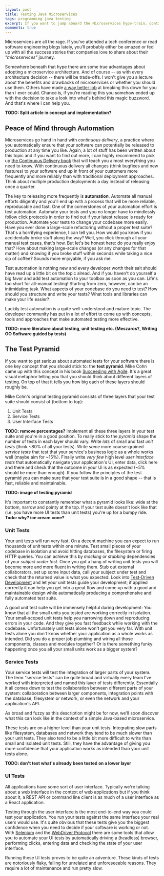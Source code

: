 ```yaml
---
layout: post
title: Testing Java Microservices
tags: programming java testing
excerpt: If you want to jump aboard the Microservices hype-train, continuous delivery and test automation will be your best friends. Finding out which tests you need and how you can write them can be quite challenging. This post sums up my experience testing Microservices to allow fast development and frequent deployments.
comments: true
---
```


Microservices are all the rage. If you've attended a tech conference or read software engineering blogs lately, you'll probably either be amazed or fed up with all the success stories that companies love to share about their _"microservices"_ journey. 

Somewhere beneath that hype there are some true advantages about adopting a microservice architecture. And of course -- as with every architecture decision -- there will be trade-offs. I won't give you a lecture about the benefits and drawbacks of microservices or whether you should use them. Others have made [a way better job](https://www.martinfowler.com/microservices) at breaking this down for you than I ever could. Chance is, if you're reading this you somehow ended up with the decision to take a look into what's behind this magic buzzword. And that's where I can help you.

**TODO: Split article in concept and implementation?**

## Peace of Mind through Automation

Microservices go hand in hand with _continuous delivery_, a practice where you automatically ensure that your software can potentially be released to production at any time you like. Again, a lot of stuff has been written about this topic and if you want to find out more, I can highly recommend to pick up [the Continuous Delivery book](https://www.amazon.com/gp/product/0321601912) that will teach you almost everything you need to know. With continuous delivery all changes (think bugfixes and new features) to your software end up in front of your customers more frequently and more reliably than with traditional deployment approaches. Think about multiple production deployments a day instead of releasing once a quarter.

The key to releasing more frequently is **automation**. Automate all manual efforts diligently and you'll end up with a process that will be more reliable, reproducable and fast. One of the cornerstones of your automation effort is test automation. Automate your tests and you no longer have to mindlessly follow click protocols in order to find out if your latest release is ready for production. Automate your tests to change your codebase more easily. Have you ever done a large-scale refactoring without a proper test suite? That's a horrifying experience, I can tell you. How would you know if you accidentally broke stuff along the way? Well, you click through all your manual test cases, that's how. But let's be honest here: do you really enjoy that? How about making large-scale changes (or any changes for that matter) and knowing if you broke stuff within seconds while taking a nice sip of coffee? Sounds more enjoyable, if you ask me. 

Test automation is nothing new and every developer worth their salt should have read up a little bit on the topic alread. And if you haven't do yourself a big favor and add test automation to your toolbox as soon as you can. Life's too short for all-manual testing! Starting from zero, however, can be an intimidating task. What aspects of your codebase do you need to test? How should you structure and write your tests? What tools and libraries can make your life easier? 

Luckily test automation is a quite well-understood and mature topic. The developer community has put in a lot of effort to come up with concepts, tools and approaches that make automated testing more effective.

**TODO: more literature about testing, unit testing etc. (Meszaros?, Writing OO Software guided by tests)**

## The Test Pyramid
If you want to get serious about automated tests for your software there is one key concept that you should stick to: the **test pyramid**. Mike Cohn came up with this concept in his book [Succeeding with Agile](https://www.amazon.com/dp/0321579364/ref=cm_sw_r_cp_dp_T2_bbyqzbMSHAG05). It's a great visual metaphor telling you that you should think about different layers of testing. On top of that it tells you how big each of these layers should roughly be.

Mike Cohn's original testing pyramid consists of three layers that your test suite should consist of (bottom to top):
  
  1. Unit Tests
  2. Service Tests
  3. User Interface Tests

**TODO: remove percentages?**
Implement all these three layers in your test suite and you're in a good position. To really stick to the _pyramid_ shape the number of tests in each layer should vary. Write _lots_ of small and fast _unit tests_ (think ~80% of all your tests). Write _some_ more coarse-grained _service tests_ that test that your service's business logic as a whole works well (maybe aim for ~15%). Finally write _very few_ high level _user interface tests_ that automatically navigate your application's UI, enter data, click here and there and check that the outcome in your UI is as expected (~5% should be more than enough). If you follow the principles of the test pyramid you can make sure that your test suite is in a good shape -- that is fast, reliable and maintainable.

**TODO: image of testing pyramid**

It's important to constantly remember what a pyramid looks like: wide at the bottom, narrow and pointy at the top. If your test suite doesn't look like that (i.e. you have more UI tests than unit tests) you're up for a bumpy ride. **Todo: why? ice cream cone?**

### Unit Tests
Your unit tests will run very fast. On a decent machine you can expect to run thousands of unit tests within one minute. Test small pieces of your codebase in isolation and avoid hitting databases, the filesystem or firing HTTP queries. You can achieve this by _mocking_ or _stubbing_ dependencies of your _subject under test_. Once you got a hang of writing unit tests you will become more and more fluent in writing them. Stub out external collaborators, set up some input data, call your subject under test and check that the returned value is what you expected. Look into [Test-Driven Development](https://en.wikipedia.org/wiki/Test-driven_development) and let your unit tests guide your development; if applied correctly it can help you get into a great flow and come up with a good and maintainable design while automatically producing a comprehensive and fully automated test suite. 

A good unit test suite will be immensely helpful during development: You know that all the small units you tested are working correctly in isolation. Your small-scoped unit tests help you narrowing down and reproducing errors in your code. And they give you fast feedback while working with the codebase. Unfortunately unit tests alone won't get you very far. With unit tests alone you don't know whether your application as a whole works as intended. Did you do a proper job plumbing and wiring all those components, classes and modules together? Or is there something funky happening once you all your small units work as a bigger system?

### Service Tests

Your service tests will test the integration of larger parts of your system. The term "service tests" can be quite broad and virtually every team I've worked with interpreted and named this layer of tests differently. Essentially it all comes down to test the collaboration between different parts of your system: collaboration between larger components, integration points with the database, filesystem or network, or even the network and your application's API.

As broad and fuzzy as this description might be for now, we'll soon discover what this can look like in the context of a simple Java-based microservice.

These tests are on a higher level than your unit tests. Integrating slow parts like filesystem, databases and network they tend to be much slower than your unit tests. They also tend to be a little bit more difficult to write than small and isolated unit tests. Still, they have the advantage of giving you more confidence that your application works as intended than your unit tests alone.

**TODO: don't test what's already been tested on a lower layer**

### UI Tests
All applications have some sort of user interface. Typically we're talking about a web interface in the context of web applications but if you think about it, a REST API or command line client is as much of a user interface as a React application.

Testing through the user interface is the most end-to-end way you could test your application. You run your tests against the same interface your real users would use. It's quite obvious that these tests give you the biggest confidence when you need to decide if your software is working or not. With [Selenium](http://docs.seleniumhq.org/) and the [WebDriver Protocol](https://www.w3.org/TR/webdriver/) there are some tools that allow you to automate your UI tests by automatically driving a (headless) browser, performing clicks, entering data and checking the state of your user interface.

Running these UI tests proves to be quite an adventure. These kinds of tests are notoriously flaky, failing for unrelated and unforeseeable reasons. They require a lot of maintenance and run pretty slow. 
